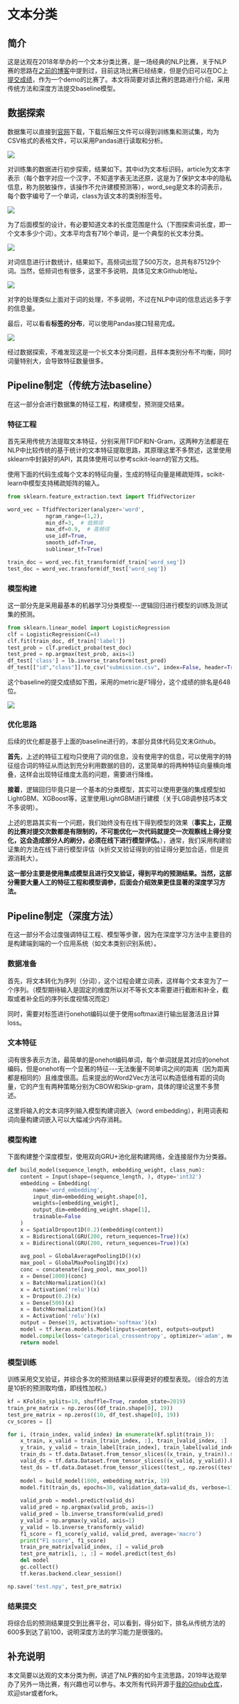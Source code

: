 # 文本分类


## 简介
这是达观在2018年举办的一个文本分类比赛，是一场经典的NLP比赛，关于NLP赛的思路在[之前的博客](https://zhouchen.blog.csdn.net/article/details/103863618)中提到过，目前这场比赛已经结束，但是仍旧可以在DC上[提交成绩](https://www.dcjingsai.com/common/cmpt/%E2%80%9C%E8%BE%BE%E8%A7%82%E6%9D%AF%E2%80%9D%E6%96%87%E6%9C%AC%E6%99%BA%E8%83%BD%E5%A4%84%E7%90%86%E6%8C%91%E6%88%98%E8%B5%9B_%E7%AB%9E%E8%B5%9B%E4%BF%A1%E6%81%AF.html)，作为一个demo的比赛了。本文将简要对该比赛的思路进行介绍，采用传统方法和深度方法提交baseline模型。


## 数据探索
数据集可以直接到[官网](https://www.dcjingsai.com/common/cmpt/%E2%80%9C%E8%BE%BE%E8%A7%82%E6%9D%AF%E2%80%9D%E6%96%87%E6%9C%AC%E6%99%BA%E8%83%BD%E5%A4%84%E7%90%86%E6%8C%91%E6%88%98%E8%B5%9B_%E7%AB%9E%E8%B5%9B%E4%BF%A1%E6%81%AF.html)下载，下载后解压文件可以得到训练集和测试集，均为CSV格式的表格文件，可以采用Pandas进行读取和分析。

![](./assets/dataset.png)

对训练集的数据进行初步探索，结果如下。其中id为文本标识码，article为文本字表示（每个数字对应一个汉字，不知道字表无法还原，这是为了保护文本中的隐私信息，称为脱敏操作，该操作不允许建模预测等），word_seg是文本的词表示，每个数字编号了一个单词，class为该文本的类别标签号。

![](./assets/ds_head.png)

为了后面模型的设计，有必要知道文本的长度范围是什么（下图探索词长度，即一个文本多少个词）。文本平均含有716个单词，是一个典型的长文本分类。

![](./assets/word_length.png)

对词信息进行计数统计，结果如下。高频词出现了500万次，总共有875129个词。当然，低频词也有很多，这里不多说明，具体见文末Github地址。

![](./assets/word_count.png)

对字的处理类似上面对于词的处理，不多说明，不过在NLP中词的信息远远多于字的信息量。

最后，可以看看**标签的分布**，可以使用Pandas接口轻易完成。

![](./assets/label.png)


经过数据探索，不难发现这是一个长文本分类问题，且样本类别分布不均衡，同时词量特别大，会导致特征数量很多。


## Pipeline制定（传统方法baseline）
在这一部分会进行数据集的特征工程，构建模型，预测提交结果。

### 特征工程
首先采用传统方法提取文本特征，分别采用TFIDF和N-Gram，这两种方法都是在NLP中比较传统的基于统计的文本特征提取思路，其原理这里不多赘述，这里使用sklearn中封装好的API，其具体使用可以参考scikit-learn的官方文档。

使用下面的代码生成每个文本的特征向量，生成的特征向量是稀疏矩阵，scikit-learn中模型支持稀疏矩阵的输入。 

```python
from sklearn.feature_extraction.text import TfidfVectorizer

word_vec = TfidfVectorizer(analyzer='word',
            ngram_range=(1,2),
            min_df=3,  # 低频词
            max_df=0.9,  # 高频词
            use_idf=True,
            smooth_idf=True, 
            sublinear_tf=True)

train_doc = word_vec.fit_transform(df_train['word_seg'])
test_doc = word_vec.transform(df_test['word_seg'])
```

### 模型构建
这一部分先是采用最基本的机器学习分类模型---逻辑回归进行模型的训练及测试集的预测。
```python
from sklearn.linear_model import LogisticRegression
clf = LogisticRegression(C=4) 
clf.fit(train_doc, df_train['label'])
test_prob = clf.predict_proba(test_doc)
test_pred = np.argmax(test_prob, axis=1)
df_test['class'] = lb.inverse_transform(test_pred)
df_test[["id","class"]].to_csv("submission.csv", index=False, header=True, encoding='utf-8')
```

这个baseline的提交成绩如下图，采用的metric是F1得分，这个成绩的排名是648位。

![](./assets/submission1.png)

### 优化思路
后续的优化都是基于上面的baseline进行的，本部分具体代码见文末Github。

**首先**，上述的特征工程均只使用了词的信息，没有使用字的信息，可以使用字的特征组合词的特征从而达到充分利用数据的目的，这里简单的将两种特征向量横向堆叠，这样会出现特征维度太高的问题，需要进行降维。

**接着**，逻辑回归毕竟只是一个基本的分类模型，其实可以使用更强的集成模型如LightGBM、XGBoost等，这里使用LightGBM进行建模（关于LGB调参技巧本文不多说明）。

上述的思路其实有一个问题，我们始终没有在线下得到模型的效果（**事实上，正规的比赛对提交次数都是有限制的，不可能优化一次代码就提交一次观察线上得分变化，这会造成部分人的刷分，必须在线下进行模型评估。**），通常，我们采用构建验证集的方法在线下进行模型评估（k折交叉验证得到的验证得分更加合适，但是资源消耗大）。

**这一部分主要是使用集成模型且进行交叉验证，得到平均的预测结果。当然，这部分需要大量人工的特征工程和模型调参，后面会介绍效果更佳显著的深度学习方法。**


## Pipeline制定（深度方法）
在这一部分不会过度强调特征工程、模型等步骤，因为在深度学习方法中主要目的是构建端到端的一个应用系统（如文本类别识别系统）。

### 数据准备
首先，将文本转化为序列（分词），这个过程会建立词表，这样每个文本变为了一个序列。（模型期待输入是固定的维度所以对不等长文本需要进行截断和补全，截取或者补全后的序列长度视情况而定）

同时，需要对标签进行onehot编码以便于使用softmax进行输出层激活且计算loss。

### 文本特征
词有很多表示方法，最简单的是onehot编码单词，每个单词就是其对应的onehot编码，但是onehot有一个显著的特征---无法衡量不同单词之间的距离（因为距离都是相同的）且维度很高。后来提出的Word2Vec方法可以构造低维有距的词向量，它的产生有两种策略分别为CBOW和Skip-gram，具体的理论这里不多赘述。

这里将输入的文本词序列输入模型构建词嵌入（word embedding），利用词表和词向量构建词嵌入可以大幅减少内存消耗。

### 模型构建
下面构建整个深度模型，使用双向GRU+池化层构建网络，全连接层作为分类器。
```python
def build_model(sequence_length, embedding_weight, class_num):
    content = Input(shape=(sequence_length, ), dtype='int32')
    embedding = Embedding(
        name='word_embedding',
        input_dim=embedding_weight.shape[0],
        weights=[embedding_weight],
        output_dim=embedding_weight.shape[1],
        trainable=False
    )
    x = SpatialDropout1D(0.2)(embedding(content))
    x = Bidirectional(GRU(200, return_sequences=True))(x)
    x = Bidirectional(GRU(200, return_sequences=True))(x)
    
    avg_pool = GlobalAveragePooling1D()(x)
    max_pool = GlobalMaxPooling1D()(x)
    conc = concatenate([avg_pool, max_pool])
    x = Dense(1000)(conc)
    x = BatchNormalization()(x)
    x = Activation('relu')(x)
    x = Dropout(0.2)(x)
    x = Dense(500)(x)
    x = BatchNormalization()(x)
    x = Activation('relu')(x)
    output = Dense(19, activation='softmax')(x)
    model = tf.keras.models.Model(inputs=content, outputs=output)
    model.compile(loss='categorical_crossentropy', optimizer='adam', metrics=['accuracy'])
    return model
```

### 模型训练
训练采用交叉验证，并综合多次的预测结果以获得更好的模型表现。（综合的方法是10折的预测取均值，即线性加权。）
```python
kf = KFold(n_splits=10, shuffle=True, random_state=2019)
train_pre_matrix = np.zeros((df_train.shape[0], 19))
test_pre_matrix = np.zeros((10, df_test.shape[0], 19))
cv_scores = []

for i, (train_index, valid_index) in enumerate(kf.split(train_)):
    x_train, x_valid = train_[train_index, :], train_[valid_index, :]
    y_train, y_valid = train_label[train_index], train_label[valid_index]
    train_ds = tf.data.Dataset.from_tensor_slices((x_train, y_train)).shuffle(10000).batch(64)
    valid_ds = tf.data.Dataset.from_tensor_slices((x_valid, y_valid)).batch(64)
    test_ds = tf.data.Dataset.from_tensor_slices((test_, np.zeros((test_.shape[0], 19)))).batch(64)
    
    model = build_model(1800, embedding_matrix, 19)
    model.fit(train_ds, epochs=30, validation_data=valid_ds, verbose=1)
    
    valid_prob = model.predict(valid_ds)
    valid_pred = np.argmax(valid_prob, axis=1)
    valid_pred = lb.inverse_transform(valid_pred)
    y_valid = np.argmax(y_valid, axis=1)
    y_valid = lb.inverse_transform(y_valid)
    f1_score = f1_score(y_valid, valid_pred, average='macro')
    print("F1 score", f1_score)
    train_pre_matrix[valid_index, :] = valid_prob
    test_pre_matrix[i, :, :] = model.predict(test_ds)
    del model
    gc.collect()
    tf.keras.backend.clear_session()

np.save('test.npy', test_pre_matrix)
```

### 结果提交
将综合后的预测结果提交到比赛平台，可以看到，得分如下，排名从传统方法的600多到达了前100，说明深度方法的学习能力是很强的。


## 补充说明
本文简要以达观的文本分类为例，讲述了NLP赛的如今主流思路，2019年达观举办了另外一场比赛，有兴趣也可以参与。本文所有代码开源于[我的Github仓库](https://github.com/luanshiyinyang/Competitions/tree/TextClassification)，欢迎star或者fork。

